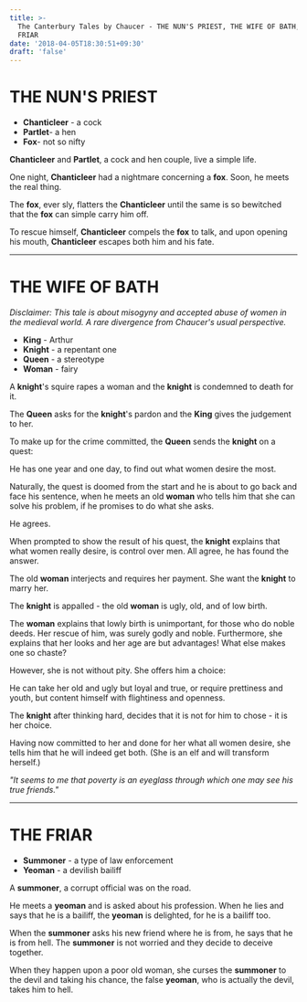 ```yaml
---
title: >-
  The Canterbury Tales by Chaucer - THE NUN'S PRIEST, THE WIFE OF BATH, THE
  FRIAR
date: '2018-04-05T18:30:51+09:30'
draft: 'false'
---
```

# THE NUN'S PRIEST

* **Chanticleer** - a cock
* **Partlet**- a hen
* **Fox**- not so nifty

**Chanticleer** and **Partlet**, a cock and hen couple, live a simple life.

One night, **Chanticleer** had a nightmare concerning a **fox**. Soon, he meets the real thing.

The **fox**, ever sly, flatters the **Chanticleer** until the same is so bewitched that the **fox** can simple carry him off.

To rescue himself, **Chanticleer** compels the **fox** to talk, and upon opening his mouth, **Chanticleer** escapes both him and his fate.

- - -

# THE WIFE OF BATH

_Disclaimer: This tale is about misogyny and accepted abuse of women in the medieval world. A rare divergence from Chaucer's usual perspective._

* **King** - Arthur
* **Knight** - a repentant one
* **Queen** - a stereotype
* **Woman** - fairy

A **knight**'s squire rapes a woman and the **knight** is condemned to death for it. 

The **Queen** asks for the **knight**'s pardon and the **King** gives the judgement to her.

To make up for the crime committed, the **Queen** sends the **knight** on a quest:

He has one year and one day, to find out what women desire the most.

Naturally, the quest is doomed from the start and he is about to go back and face his sentence, when he meets an old **woman** who tells him that she can solve his problem, if he promises to do what she asks.

He agrees.

When prompted to show the result of his quest, the **knight** explains that what women really desire, is control over men. All agree, he has found the answer.

The old **woman** interjects and requires her payment. She want the **knight** to marry her.

The **knight** is appalled - the old **woman** is ugly, old, and of low birth.

The **woman** explains that lowly birth is unimportant, for those who do noble deeds. Her rescue of him, was surely godly and noble. Furthermore, she explains that her looks and her age are but advantages! What else makes one so chaste?

However, she is not without pity. She offers him a choice:

He can take her old and ugly but loyal and true, or require prettiness and youth, but content himself with flightiness and openness.

The **knight** after thinking hard, decides that it is not for him to chose - it is her choice.

Having now committed to her and done for her what all women desire, she tells him that he will indeed get both. (She is an elf and will transform herself.)

_"It seems to me that poverty is an eyeglass through which one may see his true friends."_

- - -

# THE FRIAR

* **Summoner** - a type of law enforcement
* **Yeoman** - a devilish bailiff

A **summoner**, a corrupt official was on the road. 

He meets a **yeoman** and is asked about his profession. When he lies and says that he is a bailiff, the **yeoman** is delighted, for he is a bailiff too.

When the **summoner** asks his new friend where he is from, he says that he is from hell. The **summoner** is not worried and they decide to deceive together.

When they happen upon a poor old woman, she curses the **summoner** to the devil and taking his chance, the false **yeoman**, who is actually the devil, takes him to hell.
